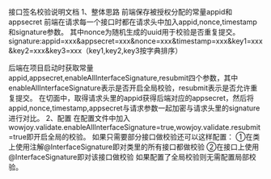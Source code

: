 接口签名校验说明文档
1、整体思路
前端保存被授权分配的常量appid和appsecret
前端在请求每一个接口时都在请求头中加入appid,nonce,timestamp和signature参数。
其中nonce为随机生成的uuid用于校验是否重复提交。
signature:appid=xxx&appsecret=xxx&nonce=xxx&timestamp=xxx&key1=xxx&key2=xxx&key3=xxx（key1,key2,key3按字典排序）

后端在项目启动时获取常量appid,appsecret,enableAllInterfaceSignature,resubmit四个参数，其中enableAllInterfaceSignature表示是否开启全局校验，resubmit表示是否允许重复提交。
在切面中，取得请求头里的appid获得后端对应的appsecret，然后将appid,nonce,timestamp,appsecret与请求参数一起加密与请求头里的signature进行对比。
2、配置
在配置文件中加入wowjoy.validate.enableAllInterfaceSignature=true,wowjoy.validate.resubmit=true即开启全局的校验。
如果只需要部分接口做校验还可以这样配置：
①在类上使用注解@InterfaceSignature即对类里的所有接口都做校验
②在接口上使用@InterfaceSignature即对该接口做校验
如果配置了全局校验则无需配置局部校验。